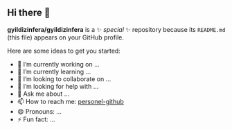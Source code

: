 ## Hi there 👋


**gyildizinfera/gyildizinfera** is a ✨ _special_ ✨ repository because its `README.md` (this file) appears on your GitHub profile.

Here are some ideas to get you started:

- 🔭 I’m currently working on ...
- 🌱 I’m currently learning ...
- 👯 I’m looking to collaborate on ...
- 🤔 I’m looking for help with ...
- 💬 Ask me about ...
- 📫 How to reach me: [personel-github](https://github.com/galipyildiz)
- 😄 Pronouns: ...
- ⚡ Fun fact: ...

